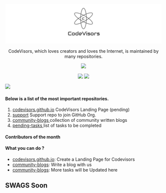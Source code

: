 <p align="center"><a href="https://codevisors.github.io"><img src="https://github.com/CodeVisors/.github/blob/main/assets/1620011289961.jpg"></a></p>

<p align="center">CodeVisors, which loves creators and loves the Internet, is maintained by many repositories.</p>

<p align="center">
  <img src="https://readme-typing-svg.herokuapp.com?lines=Welcome+to+CodeVisors+GitHub+Org.;Let's+Support+each+other;Start+Contributing+now"></a>
</p>

<p align="center">
  <a href="https://codevisors.github.io"><img src="https://img.shields.io/website?label=codevisors.github.io&style=for-the-badge&url=https%3A%2F%2Fcodestackr.com"></a>
  <a href="https://twitter.com/intent/follow?original_referer=https%3A%2F%2Fgithub.com%2FcodeSTACKr&screen_name=ankushsgandhi"><img src="https://img.shields.io/twitter/follow/ankushsgandhi?color=1DA1F2&logo=twitter&style=for-the-badge"></a>
</p>

<img src="https://user-images.githubusercontent.com/73097560/115834477-dbab4500-a447-11eb-908a-139a6edaec5c.gif">

#### Below is a list of the most important repositories.
1) <a href="https://github.com/CodeVisors/codevisors.github.io">codevisors.github.io</a> CodeVisors Landing Page (pending)
2) <a href="https://github.com/CodeVisors/support">support</a> Support repo to join GitHub Org.
3) <a href="https://github.com/CodeVisors/community-blogs">community-blogs </a> collection of community written blogs
4) <a href="https://github.com/CodeVisors/pending-tasks">pending-tasks </a> list of tasks to be completed

#### Contributors of the month


#### What you can do ?
- [codevisors.github.io](https://codevisors.github.io): Create a Landing Page for Codevisors
- [community-blogs](https://github.com/CodeVisors/community-blogs): Write a blog with us
- [community-blogs](https://github.com/CodeVisors/pending-tasks): More tasks will be Updated here 

## SWAGS Soon
